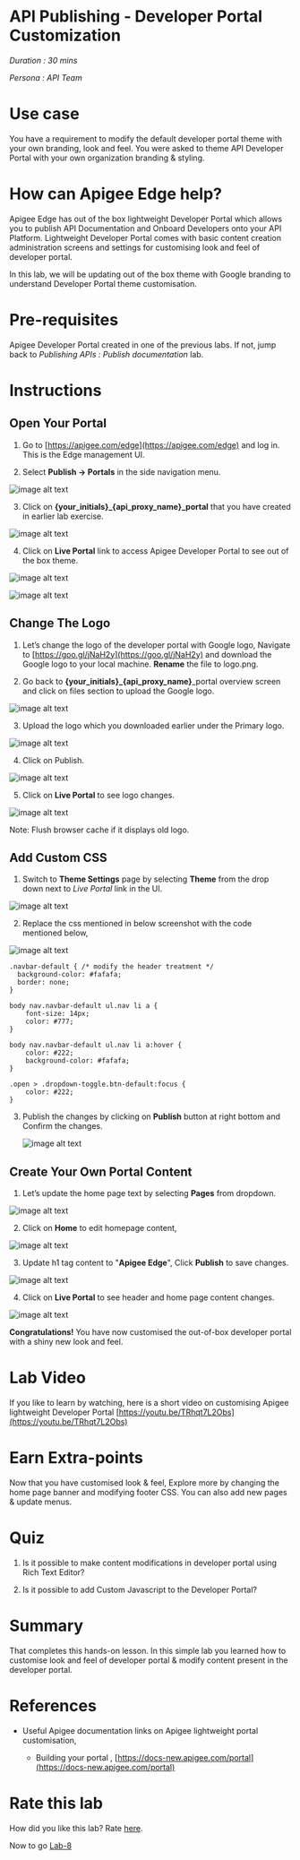 # API Publishing - Developer Portal Customization 

*Duration : 30 mins*

*Persona : API Team*

# Use case

You have a requirement to modify the default developer portal theme with your own branding, look and feel. You were asked to theme API Developer Portal with your own organization branding & styling.

# How can Apigee Edge help?

Apigee Edge has out of the box lightweight Developer Portal which allows you to publish API Documentation and Onboard Developers onto your API Platform. Lightweight Developer Portal comes with basic content creation administration screens and settings for customising look and feel of developer portal.

In this lab, we will be updating out of the box theme with Google branding to understand Developer Portal theme customisation.

# Pre-requisites

Apigee Developer Portal created in one of the previous labs. If not, jump back to *Publishing APIs : Publish documentation* lab.

# Instructions

## Open Your Portal

1. Go to [https://apigee.com/edge](https://apigee.com/edge) and log in. This is the Edge management UI. 

2. Select **Publish → Portals** in the side navigation menu.

![image alt text](./media/image_0.1.png)

3. Click on **{your_initials}_{api_proxy_name}_portal** that you have created in earlier lab exercise.	

![image alt text](./media/image_1.0.png)

4. Click on **Live Portal** link to access Apigee Developer Portal to see out of the box theme.

![image alt text](./media/image_2.0.png)

![image alt text](./media/image7.1.png)

## Change The Logo

1. Let’s change the logo of the developer portal with Google logo, Navigate to [https://goo.gl/jNaH2y](https://goo.gl/jNaH2y) and download the Google logo to your local machine. **Rename** the file to logo.png.

2. Go back to **{your_initials}_{api_proxy_name}**_portal overview screen and click on files section to upload the Google logo.

![image alt text](./media/image_4.1.png)

3. Upload the logo which you downloaded earlier under the Primary logo. 

![image alt text](./media/image_4.2.png)

4. Click on Publish.

![image alt text](./media/image_4.3.png)

5. Click on **Live Portal** to see logo changes. 

![image alt text](./media/image_8.2.png)

Note: Flush browser cache if it displays old logo.

## Add Custom CSS

1. Switch to **Theme Settings** page by selecting **Theme** from the drop down next to *Live Portal* link in the UI.

![image alt text](./media/image_9.png)

2. Replace the css mentioned in below screenshot with the code mentioned below,

![image alt text](./media/image_10.png)

```
.navbar-default { /* modify the header treatment */
  background-color: #fafafa;
  border: none;
}

body nav.navbar-default ul.nav li a {
    font-size: 14px;
    color: #777;
}

body nav.navbar-default ul.nav li a:hover {
    color: #222;
    background-color: #fafafa;
}

.open > .dropdown-toggle.btn-default:focus {
    color: #222;
}
```

3. Publish the changes by clicking on **Publish** button at right bottom and Confirm the changes.

	![image alt text](./media/image_11.png)

## Create Your Own Portal Content

1. Let’s update the home page text by selecting **Pages** from dropdown.

![image alt text](./media/image_12.png)

2. Click on **Home** to edit homepage content,

![image alt text](./media/image_13.png)

3. Update h1 tag content to "**Apigee Edge**", Click **Publish** to save changes.

![image alt text](./media/image_14.png)

4. Click on **Live Portal** to see header and home page content changes.

![image alt text](./media/image_15.png)

**Congratulations!** You have now customised the out-of-box developer portal with a shiny new look and feel.

# Lab Video

If you like to learn by watching, here is a short video on customising Apigee lightweight Developer Portal [https://youtu.be/TRhqt7L2Obs](https://youtu.be/TRhqt7L2Obs)

# Earn Extra-points

Now that you have customised look & feel, Explore more by changing the home page banner and modifying footer CSS. You can also add new pages & update menus.

# Quiz

1. Is it possible to make content modifications in developer portal using Rich Text Editor?

2. Is it possible to add Custom Javascript to the Developer Portal?

# Summary

That completes this hands-on lesson. In this simple lab you learned how to customise look and feel of developer portal & modify content present in the developer portal.

# References

* Useful Apigee documentation links on Apigee lightweight portal customisation,

    * Building your portal , [https://docs-new.apigee.com/portal](https://docs-new.apigee.com/portal)

# Rate this lab

How did you like this lab? Rate [here](https://goo.gl/forms/GvGcxAgV1RTGAV2y1).

Now to go [Lab-8](https://github.com/apigee/devjam3/tree/master/Labs/Core/Lab%208%20Consume%20APIs)
